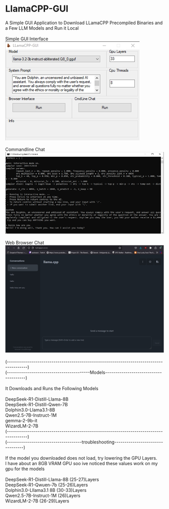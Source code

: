 # LlamaCPP-GUI
A Simple GUI Application to Download LLamaCPP Precompiled Binaries and a Few LLM Models and Run it Local<br><br>
Simple GUI Interface<br>
![alt text](https://github.com//Xatmo980/LlamaCPP-GUI/blob/main/GUIN.jpg?raw=true)<br><br>
Commandline Chat<br>
![alt text](https://github.com//Xatmo980/LlamaCPP-GUI/blob/main/CLIChat.jpg?raw=true)<br><br>
Web Browser Chat<br>
![alt text](https://github.com//Xatmo980/LlamaCPP-GUI/blob/main/Web.jpg?raw=true)<br><br>
(----------------------------------------------------------------------------------------)<br>
(-----------------------------------------Models--------------------------------------)<br><br>
It Downloads and Runs the Following Models<br><br>
DeepSeek-R1-Distill-Llama-8B<br>
DeepSeek-R1-Distill-Qwen-7B<br>
Dolphin3.0-Llama3.1-8B<br>
Qwen2.5-7B-Instruct-1M<br>
gemma-2-9b-it<br>
WizardLM-2-7B<br>
(----------------------------------------------------------------------------------------)<br>
(-------------------------------------troubleshooting---------------------------------)<br><br>
If the model you downloaded does not load, try lowering the GPU Layers.<br>
I have about an 8GB VRAM GPU soo ive noticed these values work on my gpu for the models<br><br>
DeepSeek-R1-Distill-Llama-8B (25-27)Layers<br>
DeepSeek-R1-Qwuen-7b  (25-26)Layers<br>
Dolphin3.0-Lllama3.1 8B (30-33)Layers<br>
Qwen2.5-7B-Instruct-1M (26)Layers<br>
WizardLM-2-7B (26-29)Layers<br>
